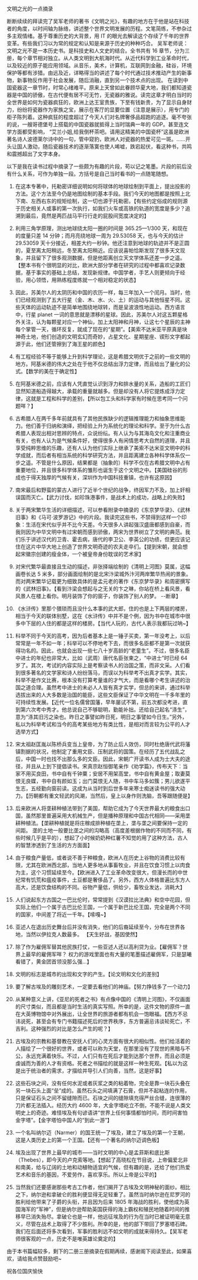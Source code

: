 文明之光的一点摘录

断断续续的拜读完了吴军老师的著书《文明之光》，有趣的地方在于他是站在科技者的角度，以时间轴为脉络，讲述整个世界文明发展的历程。文笔简练，不参杂过多主观情绪。基于尊重历史的大背景，用 IT 的眼光去解读这个存续了千年的世界变革。有些我们习以为常的规定和认知是来源于历史的种种巧合。
吴军老师说：文明之光不是一本历史书。是科技史和人文史的结合。全书共有 16 章节，分为三册，每个章节相对独立。从人类文明到大航海时代。从近代科学到工业革命时代，以及较近的原子能应用领域。从音乐，美术，计算机，互联网到金融，硅谷，环境保护等都有涉猎。由远及近，详略得当的讲述了每个时代通过技术推动产生的新事物，新事物反作用于社会发展，随后消融，直到另一个技术点的出现。
在读到中国瓷器这一章节时，时常心绪难平。原来上天曾如此眷顾华夏大地，我们都知道瓷器是中国的骄傲，在古代便有居不可无竹，无瓷器的雅说。读完这章才明白当时的全世界是如何为瓷器疯狂的，欧洲上达王室贵族，下至有钱新贵，为了显示自身财力，纷纷将瓷器作为家族之宝，展示在客厅的显要位置（注意是展示），用专门的柜子陈列着。这种疯狂的程度超过了今天人们对名牌奢侈品超跑的追逐。毫不夸张的说，一艘哥德堡号上搭载的中国瓷器就抵得上当时瑞典一年的 GDP。甚至连文学方面都受影响， “艾兰小姐,给我倒杯茶吧。请用这精美的中国瓷杯”这虽是欧洲著名诗人波德莱尔诗中的一句，管中窥豹，欧洲人对瓷器的热爱可见一斑。......开头让国人激动，随后瓷器技术的逐渐落寞也使人唏嘘，跌宕起伏，看这种书，共鸣和震撼超出了文字本身。

以下是我在读书过程中摘录了一些颇为有趣的片段，苟以记之笔墨。片段的前后没有什么关系，可作为单独一段。方括号是自己当时看书的一点随笔随想。

1. 在这本专著中，托勒密详细说明如何将球体的地球绘制到平面上，提出投影的方法。这个方法至今仍是地图绘制的基本手段。我们今天的地图都是按照上北下南、左西右东的规矩绘制，这一切也源于托勒密。【有些约定俗成的规则源于历史相关人或事的第一次执行，如我们火车或高铁的轨道的宽度是多少？追溯到最后，竟然是两匹战马平行行走的屁股间宽度决定的】

2. 利用三角学原理，测出地球绕太阳一圈的时间是 365.25—1/300 天，和现在的度量只差 14 分钟；而月亮绕地球一周为 29.53058 天，也与今天的估计 29.53059 天十分接近，相差大约一秒钟。他还注意到地球的轨迹并不是正圆的，夏至离太阳稍远，冬至离太阳稍近。应该说喜帕恰斯发现了很多天文现象，并且留下了很多观测数据，但是他距离创立天文学体系还差一步之遥。【整本书有个很明显的对比，欧洲大部分学者在研究的过程中都喜欢记录数据，基于事实的基础上总结，发现新规律。中国学者，手艺人则更倾向于经验，用心领悟，用熟练程度练就一个相对稳定的状态】

3. 因此，苏美尔人的太阴历和中国的农历一样，每三年加入一个闰月。当时，他们已经观测到了五大行星（金、木、水、火、土）的运动与其他恒星不同。这些天体的运动轨迹不是简单地围绕地球转，而是呈波浪性地运动。西方语言中，行星 planet 一词的意思就是漂移的星球。因此，苏美尔人对这五颗星格外关注，认为每颗星对应一个神仙，加上太阳神和月神，让这七个星辰的主神每个掌管一天，循环反复，就成了现在的“星期”。【美索不达米亚平原真是块神奇土地，他们创造的文明玄幻而奇妙，占星文化、星期星座、锲形文字都起源于此，他们还管擦到了海王星的颜色】

4. 有工程经验不等于能够上升到科学理论，这是希腊文明优于之前的一些文明的地方。阿基米德的伟大之处在于他不仅总结出浮力定律，而且给出了量化的公式。【数学的美在于确定性】

5. 在阿基米德之前，应该有人凭直觉认识到浮力和排水量的关系，造船的工匠们显然知道船造得越大，承载的重量就越多。但是却没有人将它提炼成浮力定律，这就是工程和科学的差别，【所以包工头和科学家有时候在思考同一个问题咩？】

6. 古希腊人在两千多年前就具有了其他民族缺少的逻辑推理能力和抽象思维能力。他们善于归纳和演绎，把经验上升为系统化的理论和科学。至于为什么古希腊人表现出相对思辨的特点，众说纷纭。有人认为与其海岛文化和注重商业有关，也有人认为是气候条件好，使得很多人有闲情思考大自然的道理，并且享受纯粹思维的乐趣，还有人认为他们实际上继承了美索不达米亚文明中的科学成就，而后者有相当系统的科学研究方法，并且距离建立各种科学体系仅一步之遥。不管是什么原因，结果都是（抽象的）科学不仅在古希腊文明中占有重要地位，并且很多科学体系的雏形也诞生于这个文明之中。【美国硅谷的形成也于得天独厚的气候有关，深圳作为中国科技重镇，也许有这原因】

7. 南宋最后和野蛮的蒙古人进行了近半个世纪的战争，终因军力不及，加上奸相误国而灭亡。【武力讨伐，如珍珠港事件，是战术上的成功，战略上的失败】

8. 关于两宋繁华生活的详细描述，可以参看附录中摘录的《东京梦华录》、《武林旧事》和《马可·波罗游记》中的片段。我读完这些书，不禁得到这样一个印象：生活在宋代似乎并不比今天差。今天很多人讲起强汉盛唐都感到自豪，而我则因为中华文明中有过宋朝而感到骄傲，两宋为世界树立了文明的典范。我们乐于讲述汉代的卫青、霍去病，唐代的李卫公、李英公的功绩，但更应该记住在这片中华大地上创造了世界文明奇迹的农夫走卒们。【提到宋朝，就会想起宋徽宗创建的瘦金体，一个被皇帝身份耽误的艺术家】

9. 对宋代繁华最直接且生动的描述，非张择端绘制的《清明上河图》莫属，这幅画卷长达 5 米多，部分画面绘制的是北宋汴梁城外汴河两岸繁华热闹的景象。而对两宋繁华记载更为细致具体的是孟元老的著作《东京梦华录》和周密撰写的《武林旧事》。【看到汴梁会想起与之无关的卞之琳，你站在桥上看风景，看风景人在楼上看你。明月装饰了你的窗子，你装饰了别人的梦。 --断章】

10. 《水浒传》里那个猥琐而且没什么本事的武大郎，住的也是上下两层的楼房，相当于今天的联体别墅，这在《水浒传》中并不是个例，因为书中在城市中很多中下层的人住的都是这样的楼房。【当代人玩的，古代人表示我都玩过呐~】

11. 科举不同于今天的高考，因为后者基本上是一锤子买卖，第一年没考上，以后常常是一年不如一年；科举可以不停地考下去，而很多名臣都不是第一次就获得功名的。因此，也就会出现一些七八十岁高龄的“老童生”。不过，很多名臣中进士的年纪也非常大，比如（武周）唐代名臣张柬之，“中进士”时已经 64 岁了。其次，考试的内容实际上是考察读书人的治国之策，而非文采。人们看到很多著名的文学家和诗人纷纷落马，而误以为科举考不出真才实学。其实，科举不是作文比赛，根本没有打算考量谁的才气大，而是看哪个考生讲述的治国之道合理。虽然考中进士的未必人人皆有真才实学，但总的来讲，通过科举选拔出来的人大多数是治国的能臣，这些文臣保证了中华文明在一千多年里的可持续性发展。【近代一位名儒曾国藩，早年屡试不第，前五次都没考进，直到第六次考中秀才。他总说自己不够聪明，勤能补拙。还给自己起名“涤生”，意为“涤其旧污之染也。昨日之事譬如昨日死，明日之事譬如今日生。”另外，私以为科举考试和当今的高考某些地方有类比性，是相对而言较为公平的人才选举方式】

12. 宋太祖赵匡胤以陈桥兵变当上皇帝，为了防止后人效仿，同时杜绝唐代武将藩镇割据的状况，他制定了重用文臣、压制武将的国策。在经历了五代战乱之后，中国一时也找不出那么多的文臣。因此，宋朝广开读书人成为士大夫的途径，并且从上到下提倡读书。宋真宗赵恒御笔亲作《劝学篇》，传布天下：当家不用买良田，书中自有千钟粟；安居不用架高堂，书中自有黄金屋；取妻莫恨无良媒，书中自有颜如玉；出门莫恨无人随，书中车马多如簇；男儿欲遂平生志，五经勤向窗前读。这成为从当时到后世多年来寒士痴迷读书的强大动力。【历朝都有重文轻武的风潮，当然后，皇上以身作则洗脑，吾等跟随便是】

13. 后来欧洲人将垄耕种植法带到了美国，帮助它成为了今天世界最大的粮食出口国，虽然那里普遍采用大机械生产，但是播种原理和中国古代相同——采用垄耕种植法。【垄耕种植就是将庄稼成排种植在垄上，垄与垄之间要保持一定的间距。 垄的土地一般要比垄之间的沟略高（高度差根据作物的不同而不同，有些时候几乎是平的），想起了小时候奶奶种红薯不知觉的用了这种方法，古人的智慧渗透到了生活的方方面面】

14. 由于粮食产量低，或者说不善于种粮食，欧洲人在历史上谷物的消费比较有限，尤其在欧洲西北部，当地人更多地从事畜牧业，并且在饮食习惯上以肉食为主，这个习惯延续至今。【欧洲进入了工业革命改变很大，但漫长而的中世纪常有饥荒和瘟疫事件，土豆都是奢侈品了。另外，西方人体格普遍比东方人高大，还是饮食结构的不同。谷物产量低，供给少，畜牧业发达，消耗大】

15. 人们说起东方古国之一巴比伦时，常常提到《汉谟拉比法典》和空中花园，但实际上他们一个属于古巴比伦王国，一个属于新巴比伦王国，完全是两个不同的国家，中间差了将近一千年。【嗦嘎~】

16. 亚述人在退出历史舞台后并没有消失，他们的后裔延续至今，分布在世界各地，当然以伊拉克人数最多。 【天生好战，基因使然】

17. 除了作为雇佣军替其他民族打仗，一些亚述人还以高利贷为业。【雇佣军？世界上最早的雇佣军咩？ 权力的游戏里面也有大量的笔墨描述雇佣军，只是瑟曦看错了，黄金团首领没那么强...】

18. 文明的标志是城市的出现和文字的产生。【论文明和文化的差别】

19. 要了解古埃及的雕刻艺术，一定要去看他们的神庙。【努力挣钱多了一个动力】

20. 从某种意义上讲，《亚尼的死者之书》有点像中国的《清明上河图》，不仅画面的尺寸类似，而且都是当时生活的真实写照。所幸的是，这件文物的原件一直在大英博物馆中对外展出，让全世界的旅游者都有机会一饱眼福。【西方不忌讳说死，甚至会有专门书籍描述死后的世界秩序，东方普遍忌讳谈轮死亡，不吉利。这种强烈的对比是怎么产生的呢？】

21. 古埃及的宗教和基督教在安抚人们的心灵方面有很大的相似性。他们给活着的人描绘了一个很好的世界，或者可以称为天堂，在那里没有了现世的黑暗与不公，永远充满着快乐。不过，人们只有在死后才能到达那个世界，而且必须是虔诚而为善的人才有资格。死者之书描绘的就是这样一种生死观。【私以为这是出于统治者的需求，才描绘并导引人们向善，当然，这是好事】

22. 这些石块之间，没有任何水泥或者灰浆之类的粘着物，完全是靠一块石头叠在另一块石头上面“垒”成的。虽然石头之间填满了石膏，但并不起粘连的作用，只是保证石头之间不留缝隙而已。石块之间的缝隙填充得严丝合缝，连很薄的刀片都无法插入。经历大约 4600 年，大金字塔屹立不倒，不能不说是人类文明史上的奇迹。难怪埃及有句谚语讲“世界上任何事情都怕时间，而时间害怕金字塔”。【金字塔怕中国人的“到此一游”】

23. 一个名叫纳尔迈（Narmer）的国王统一了埃及，建立了埃及的第一个王朝，这是人类历史上的第一个王国。【还有一个著名的纳尔迈调色板】

24. 埃及出现了世界上最早的城市——当时文明的中心是孟菲斯和底比斯（Thebes），即今天的卢克索等地。【想起了高晓松在节目说，上帝偏爱北非和南美，给与辽阔的土地和动植物适宜的气候，但有趣的是，还给了他们热爱艺术和音乐的基因，不爱劳作，喜欢享乐。所以上帝是公平的】

25. 当然我们还要感谢那些考古工作者，他们揭开了古埃及文明神秘的面纱。相比之下，纳尔逊和拿破仑的胜利便显得无足轻重了。虽然当时纳尔逊在尼罗河的胜利给他带来了子爵的头衔，并且因为后来 1805 年海战的胜利，使他成为英国海军的“军神”，但是纳尔逊帮助英国获得的海上霸权和殖民地随着时间的推移早已消失殆尽。拿破仑也是一样，他远征埃及的行为在当时已被证明毫无意义，尽管在战术上取得了不少胜利。所幸的是，他的部下带回了罗塞塔石碑。我们在后面还将多次看到，军事的胜利远不如文明的成就来得持久。【吴军老师很客观的一点，历史不是唯英雄论奠定的】

由于本书篇幅较多，剩下的二册三册摘录在假期再续，感谢阁下阅读至此，如果喜欢，请给我点赞鼓励吧~

祝各位国庆愉快
